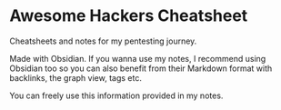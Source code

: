 # Awesome Hackers Cheatsheet
Cheatsheets and notes for my pentesting journey.

Made with Obsidian. If you wanna use my notes, I recommend using Obsidian too so you can also benefit from their Markdown format with backlinks, the graph view, tags etc.

You can freely use this information provided in my notes.
